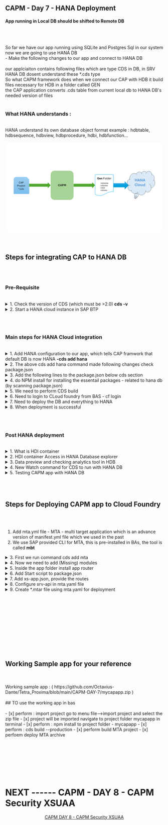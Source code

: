 ## CAPM - Day 7 - HANA Deployment

#### App running in Local DB should be shifted to Remote DB

</br>
</br>

So far we have our app running using SQLite and Postgres Sql in our system now we are going to use HANA DB 
</br> - Make the following changes to our app and connect to HANA DB 
</br>
</br>
our applciaiton contains following files which are type CDS in DB, in SRV HANA DB dosent understand these *.cds type 
</br>
So what CAPM framework does when we connect our CAP with HDB it build files necessary for HDB in a folder called GEN
</br> the CAP application converts .cds table from current local db to HANA DB's needed version of files
</br>
</br>

### What HANA understands :
</br>
HANA understand its own database object format example : hdbtable, hdbsequence, hdbview, hdbprocedure, hdbi, hdbfunction...
</br>
</br>
<img src="./files/design-hana.png" > 
</br>
</br>
</br>

## Steps for integrating CAP to HANA DB
</br>
</br>

### Pre-Requisite 
</br>

<details>
<summary> 1. Check the version of CDS (which must be >2.0) <b> cds -v </b> </summary>
</br>
</br>
<img src="./files/capmd7-0.png" > 
</br>
</br>
</details>

<details>
<summary> 2. Start a HANA cloud instance in SAP BTP </summary>
</br>
<img src="./files/capmd7-1.png" > 
</br>
<img src="./files/capmd7-2.png" >
</br>
</br>
</details>

</br></br>

### Main steps for HANA Cloud integration
</br>

<details>
<summary> 1. Add HANA configuration to our app, which tells CAP framwork that default DB is now HANA <b> -cds add hana </b> </summary>

</br>
</br>

```bat
-cds add hana 
```

</br>
</br>
<img src="./files/capmd7-3.png" >
</br>
</details>

<details>
<summary> 2. The above cds add hana command made following changes check package.json  </summary>
</br>
</br>
<img src="./files/capmd7-4.png" >
</br>
<img src="./files/capmd7-5.png" >
</br>
</br>
</details>

<details>
<summary> 3. Add the following lines to the package.json below cds section  </summary>
</br>
</br>
<img src="./files/capmd7-6.png" >
</br>

```json
  "hana":{
    "deploy-format":"hdbtable"
  }
```
</br>
</br>
</details>

<details>
<summary> 4. do NPM install for installing the essentail packages - related to hana db (by scanning package.json) </summary>
</br>
</br>
<img src="./files/capmd7-7.png" >
</br>
</br>
</details>

<details>
<summary> 5. We need to perform CDS build </summary>
</br>

This build creation will create GEN folder in our app directory for integrating to HANA DB 
</br> and create all the hana specific files which will be deployed to HANA cloud
</br>
</br>

```bat
cds build --production
```

</br>
</br>

Cds build command execution 
</br>
</br>
<img src="./files/capmd7-8a.png" >
</br>
<img src="./files/capmd7-8b.png" >
</br>
</br>

After creating build - Gen folder in APP directory (GEN - Generated) 
</br>
</br>
<img src="./files/capmd7-9.png" >
</br>
</br>
</details>

<details>
<summary> 6. Need to login to CLoud foundry from BAS - cf login </summary>
</br>
</br>
<img src="./files/capmd7-10a.png" >
</br>
<img src="./files/capmd7-10b.png" >
</br>
<img src="./files/capmd7-10cd.png" >
</br>
</br>
</details>

<details>
<summary> 7. Need to deploy the DB and everything to HANA </summary>
</br>
</br>
all generated files will be deployed to HANA using the command  <b>  cds deploy --to hana:dante </b>
</br>
</br>

There are 2 version for deploying to DB 
- one with package.json file with credential changes 
- Two with no changes to package.json file but have to deploy it with profile command 

</br>
</br>

## pacakge.json (with changes)
</br>
</br>

```json

{
  "name": "dante_cap_2",
  "version": "1.0.0",
  "description": "A simple CAP project.",
  "repository": "<Add your repository here>",
  "license": "UNLICENSED",
  "private": true,
  "dependencies": {
    "@sap/cds": "^7",
    "@sap/cds-odata-v2-adapter-proxy": "^1.9.21",
    "express": "^4",
    "@sap/cds-hana": "^2"
  },
  "devDependencies": {
    "@cap-js/sqlite": "^1",
    "cds-plugin-ui5": "^0.6.13"
  },
  "scripts": {
    "start": "cds-serve",
    "watch-purchaseorderapp": "cds watch --open com.dante.purchaseorderapp/index.html?sap-ui-xx-viewCache=false --livereload false"
  },
  "workspaces": [
    "app/*"
  ],
  "sapux": [
    "app/purchaseorderapp"
  ],
  "cds": {
    "requires": {
.      "db": {
.        "kind": "hana-Cloud",
.        "credentials": {
.          "database": "dan-key"
        }
      }
    }
  },
  "hana": {
    "deploy-format": "hdbtable"
  }
}


```

</br>
</br>

### "dan-key" is the key file which is going to get created for db in BTP instance  
</br> and get accessed when CAPM app is executed it connects with credentials to access HDB
</br> the name should be as same as database name which you are going to give in command
</br> (example if DB name is "dante" - this should be "dante-key")

</br>
</br>

## TO deploy DB to HANA (package.json file changes required)
</br>
</br>

```bat
cds deploy --to hana:<DB name>
```

</br>
</br>

## Alternative command to perfrom both - build and deploy (package.json file changes required)
</br>
</br>

```bat
cds build --production && cds deploy --to hana:<DB name>
```

</br>
</br>

## This command also works (package.json file changes NOT-required) 
</br>
</br>

```bat
cds build --production && cds deploy --to hana:<DB name> --profile hybrid
```

</br>
</br>

sample how my code looked like 
</br>
</br>

```bat
cds build --production && cds deploy --to hana:dante --profile hybrid
```
</br>
</br>

> This command execution will take some time to complete


</br>
</br>
Why to use profile Hybrid ? 
</br>
</br>
Because it is what expected from SAP BTP cloud end this configuration is expected during our build process
</br> this can be found after deploying in <b>.cdsrc-private.json</b>
</br>
</br>
</br>
<a href="https://github.com/Octavius-Dante/Tetra_Proxima/blob/main/CAPM-DAY-7/error-log-HDB.txt"> CDS Deploy - Error Log Sample </a>
</br>
</br>
<a href="https://github.com/Octavius-Dante/Tetra_Proxima/blob/main/CAPM-DAY-7/success-log-HDB.txt"> CDS Deploy - Success Log Sample </a>
</br>
</br>

Error log and success log are shared for your reference in case of any error - there will be manys errors listed 
</br> - you can check the file and search for error and understand why error occured - mostly errros will be descriptive and understandable 

</br>
</br>

## delete all csv files in the project and add the files shared here and deploy 
## these are HANA specifc files which will work properly when deploying  

</br>
</br>
<a href="https://github.com/Octavius-Dante/Tetra_Proxima/tree/main/CAPM-DAY-7/hanacsv"> HANA CSV Folder </a>
</br>
</br>
<a href="https://github.com/Octavius-Dante/Tetra_Proxima/tree/main/CAPM-DAY-7/hanacsv.zip"> HANA CSV.zip file  </a>
</br>
</br>

</br>
</br>
<img src="./files/capmd7-11a.png" >

</br>
</br>
</details>


<details>
<summary> 8. When deployment is successful </summary>
</br>

IF deployment worked well a new file calle <b>cdsrc-private.json</b> gets created automatically.
</br> this file contain the information about which container in SAP BTP HANA Cloud to connect to.
</br> and private key is stored in this file.

</br>
</br>
<img src="./files/capmd7-11a2.png" >
</br>
</br>
<img src="./files/capmd7-11b.png" >
</br>
<img src="./files/capmd7-11c.png" >
</br>
<img src="./files/capmd7-11d.png" >
</br>
<img src="./files/capmd7-11e.png" >
</br>
</details>


</br></br>

### Post HANA deployment
</br>


 
<details>
<summary> 1. What is HDI container </summary>
</br>
</br>

HDI container is a databsae inside a database (HDB), 
</br> this is designed to avoid problems and conflict between data operations in database objects 
</br> when multiple developers are working with same object. 

</br>
</br>

HDI container is application managed, Schema is user managed. 
</br> There can be only one schema for one hdi container ( one Schema = one HDI container )
</br>
</br>
</details>

<details>
<summary> 2. HDI container Access in HANA Database explorer </summary>
</br>
</br>
<img src="./files/capmd7-12a.png" >
</br>
<img src="./files/capmd7-12b.png" >
</br>
<img src="./files/capmd7-12c.png" >
</br>
<img src="./files/capmd7-12d.png" >	
</br>
<img src="./files/capmd7-12e.png" >	
</br>	
</details>



<details>
<summary> 3. Data preview and checking analytics tool in HDB </summary>
</br>
</br>
Accessing hana db table and checking the analytics tool available in the system with variety of options for the table data.
</br>
</br>	
<img src="./files/capmd7-13-1.png" >
</br>
<img src="./files/capmd7-13-2.png" >
</br>
<img src="./files/capmd7-13-3.png" >
</br>
<img src="./files/capmd7-13-4.png" >	
</br>	
<img src="./files/capmd7-13a.png" >
</br>
<img src="./files/capmd7-13b.png" >
</br>
<img src="./files/capmd7-13c.png" >
</br>
<img src="./files/capmd7-13d.png" >	
</br>
<img src="./files/capmd7-13e.png" >	
</br>	
</details>


<details>
<summary> 4. New Watch command for CDS to run with HANA DB </summary>
</br>
</br>
Use this new CDS watch command tp run the application with HANA DB support it is suggested in hana deployment log post successful deployment
</br> our hana DB is deployed with profile hybrid command so it is needed to run the watch fucntion using that profile. 
</br>
</br>
## Hybrid profile is the only profile which has CAP and DB connection communciating properly.
</br>
</br>

```bat
cds watch --profile hybrid
```
 
</br>
</br>
<img src="./files/capmd7-14.png" >
</br>
</br>	
</details>


<details>
<summary> 5. Testing CAPM app with HANA DB </summary>
</br>	
</br>
<img src="./files/capmd7-15a.png" >
</br>
<img src="./files/capmd7-15b.png" >
</br>
<img src="./files/capmd7-15b2.png" >
</br>
<img src="./files/capmd7-15c.png" >
</br>
<img src="./files/capmd7-15d.png" >
</br>
</br>
</br>	
</details>



</br>
</br>
</br>

## Steps for Deploying CAPM app to Cloud Foundry
</br>
</br>

1. Add mta.yml file - MTA - multi target application which is an advance version of manifest.yml file which we used in the past
2. We use SAP provided CLI for MTA, this is pre-installed in BAs, the tool is called <b>mbt</b>


<details>
<summary> 3. First we run command cds add mta  </summary>
</br>
</br>

```bat
cds add mta	
```
</br>
</br>
<img src="./files/capmd7-16a.png" >
</br>
</br>
</details>


<details>
<summary> 4. Now we need to add (Missing) modules </summary>
</br>
</br>
  

## Default mta.yaml (which gets created) sample
</br>
</br>

```yml
_schema-version: '3.1'
ID: dante_cap
version: 1.0.0
description: "A simple CAP project."
parameters:
  enable-parallel-deployments: true
build-parameters:
  before-all:
    - builder: custom
      commands:
        - npm ci
        - npx cds build --production
modules:
  - name: dante_cap-srv
    type: nodejs
    path: gen/srv
    parameters:
      buildpack: nodejs_buildpack
    build-parameters:
      builder: npm
    provides:
      - name: srv-api # required by consumers of CAP services (e.g. approuter)
        properties:
          srv-url: ${default-url}
    requires:
      - name: dante_cap-auth
      - name: dante_cap-db

  - name: dante_cap
    type: approuter.nodejs
    path: app/router
    parameters:
      keep-existing-routes: true
      disk-quota: 256M
      memory: 256M
    requires:
      - name: srv-api
        group: destinations
        properties:
          name: srv-api # must be used in xs-app.json as well
          url: ~{srv-url}
          forwardAuthToken: true
      - name: dante_cap-auth

  - name: dante_cap-db-deployer
    type: hdb
    path: gen/db
    parameters:
      buildpack: nodejs_buildpack
    requires:
      - name: dante_cap-db

resources:
  - name: dante_cap-auth
    type: org.cloudfoundry.managed-service
    parameters:
      service: xsuaa
      service-plan: application
      path: ./xs-security.json
      config:
        xsappname: dante_cap-${org}-${space}
        tenant-mode: dedicated
  - name: dante_cap-db
    type: com.sap.xs.hdi-container
    parameters:
      service: hana
      service-plan: hdi-shared


```

</br>
</br>

## Default yaml has only SRV-module (Ui-module, DB-module, DB-deployer - #missing)
</br>
</br>

We need to add 3 modules to the mta.yaml file manually - when its get created these 3 needed modules are missing as on (2024-April-07)
- Ui-module
- Db-module
- Db-deployer

</br> please compare default and other mta.yaml file sample which has all the needed modules for reference for understanding
</br>
</br>
please change the app name and db name accordingly for your need
</br>
</br>

## mta.yaml (needed for our app with all services added)
</br>
</br>

app name : dante_cap_2
Db name : dan-db

</br>
</br>

```yml
_schema-version: '3.1'
ID: dante_cap
version: 1.0.0
description: "A simple CAP project."
parameters:
  enable-parallel-deployments: true
build-parameters:
  before-all:
    - builder: custom
      commands:
        - npm ci
        - npx cds build --production
modules:
  - name: dante_cap-srv
    type: nodejs
    path: gen/srv
    parameters:
      buildpack: nodejs_buildpack
    build-parameters:
      builder: npm
    provides:
      - name: srv-api # required by consumers of CAP services (e.g. approuter)
        properties:
          srv-url: ${default-url}
    requires:
      - name: dante_cap-db

  - name: dante_cap-ui
    type: nodejs
    path: app/router
    parameters:
      buildpack: nodejs_buildpack   
    build-parameters:
      builder: npm-ci
    requires:
      - name: srv-api
        group: destinations
        properties:
          name: srv-api # must be used in xs-app.json as well
          strictSSL: true
          forwardAuthToken: true
          url: ~{srv-url}

  - name: dante_cap-db-deployer
    type: hdb
    path: gen/db
    parameters:
      buildpack: nodejs_buildpack
    requires:
      - name: dante_cap-db

resources:
  - name: dante_cap-db
    type: com.sap.xs.hdi-container
    parameters:
      service: hana
      service-plan: hdi-shared

```

</br>
</br>
</br>
</details>


<details>
<summary> 5. Inside the app folder install app router </summary>
</br>
</br>
go to app directory via terminal and initiate npm init
</br>
</br>  

```bat
cd app
npm init
```

</br>
</br>  
<img src="./files/capmd7-17.png" >
</br>
</br>

Then perform npm install @sap/approuter which installs approuter specif packages to app folder 
</br>
</br>

```bat
npm install @sap/approuter
```
</br>
</br>
<img src="./files/capmd7-18.png" >
</br>
</br>
</br>
</details>


<details>
<summary> 6. Add Start script to package.json </summary>
</br>
</br>
  
after app router installation, we need to add start script to pacakge.json as shown below
</br>
</br>
the documentation for adding the script details are available in 
</br>
</br>
<img src="./files/capmd7-19.png" >
</br>
</br>
https://www.npmjs.com/package/@sap/approuter
</br>
</br>
<img src="./files/capmd7-20.png" >
</br>
</br>
the start script mentioned in the website is added to our package.json
</br>
</br>

```json
    "scripts": {
        "start": "node node_modules/@sap/approuter/approuter.js"
    }
```

</br>
</br>

## package.json (full file for reference) 
</br>
</br>

```json
{
  "name": "app",
  "version": "1.0.0",
  "description": "",
  "main": "index.js",
  "scripts": {
    "test": "echo \"Error: no test specified\" && exit 1",
.    "start": "node node_modules/@sap/approuter/approuter.js"
  },
  "author": "",
  "license": "ISC",
  "dependencies": {
    "@sap/approuter": "^16.3.0"
  }
}

```
</br>
</br>

This pacakge.json is created inside the app folder (dont mistake for the old package.json) 
</br>
</br>
<img src="./files/capmd7-21.png" >
</br>
</br>
</details>


<details>
<summary> 7. Add xs-app.json, provide the routes </summary>
</br>
</br>
in npm js link https://www.npmjs.com/package/@sap/approuter search for xs-app.json 
</br>
</br>
<img src="./files/capmd7-22.png" >
</br>
</br>
  
the exact code module will look like this 
</br>
</br>
<img src="./files/capmd7-23.png" >
</br>
</br>

## sample xs-app.json from [npmjs](https://www.npmjs.com/package/@sap/approuter) website 
</br>
</br>

```json
{
  "source": "^/get/home(.*)",
  "target": "$1",
  "localDir": "resources",
  "replace": {
    "pathSuffixes": ["index.html"],
    "vars": ["escaped_text", "NOT_ESCAPED"],
    "services": {
      "my-sapui5-service": {
        "tag": "ui5"
      }
    }
  }
}
```
</br>
</br>

you can also search in google and locate standard SAP doeumentation (recommended appraoch)

</br>
</br>
https://help.sap.com/docs/build-work-zone-standard-edition/sap-build-work-zone-standard-edition/configure-application-routing-xs-app-json
</br>
</br>
<img src="./files/capmd7-24.png" >
</br>
</br>

Create a new file xsa-app.json in app directory
</br>
</br>
<img src="./files/capmd7-25.png" >
</br>
</br>

https://help.sap.com/docs/build-work-zone-standard-edition/sap-build-work-zone-standard-edition/routing-configuration-properties-and-syntax
</br>
</br>
copy the contents from this sample code from the website and add it to our file and modify accordinly
</br>
</br>

## modified xs-app.json 
</br>
</br>

```json

{
    "welcomeFile": "purchaseorderapp/index.html",
    "authenticationMethod": "none",
    "sessionTimeout": 10,
    "pluginMetadataEndpoint": "/metadata",
    "routes": [				
      {
        "source": "^/purchaseorderapp/webapp/(.*)",
        "target": "$1",
        "localDir": "/purchaseorderapp/webapp",
        "csrfProtection": false
      },
      {
        "source": "^/(.*)$",
        "destination": "srv-api"
      }
    
    ],
    "logout": {
       "logoutEndpoint": "/my/logout",
       "logoutPage": "https://github.com/Octavius-Dante/Tetra_Proxima"
    },
    "errorPage": [
      {"status": [400,401,402], "file": "/custom-err-4xx.html"},
      {"status": 501, "file": "/custom-err-501.html"}
    ] 
  }

```
</br>
</br>

## Default Xs-app.json from sap official document [official_page](https://help.sap.com/docs/build-work-zone-standard-edition/sap-build-work-zone-standard-edition/routing-configuration-properties-and-syntax)
</br>
</br>

## Standard sample xs-app.json 
</br>
</br>

```json
{
  "welcomeFile": "index.html",
  "authenticationMethod": "route",
  "sessionTimeout": 10,
  "pluginMetadataEndpoint": "/metadata",
  "routes": [				
    {
      "source": "^/sap/ui5/1(.*)$",
      "target": "$1",
      "destination": "ui5",
      "csrfProtection": false
    },
    {
      "source": "/employeeData/(.*)",
	  "target": "/services/employeeService/$1",
	  "destination": "employeeServices",
	  "authenticationType": "xsuaa",
	  "scope": ["$XSAPPNAME.viewer", "$XSAPPNAME.writer"],
	  "csrfProtection": true
    },
    {
      "source": "^/(.*)$",
      "target": "/web/$1",
      "localDir": "static-content",
	  "replace": {
        "pathSuffixes": ["/abc/index.html"],
        "vars": ["NAME"]
     },
     {
       "source": "^/user-api/currentUser$",
       "target": "/currentUser",
       "service": "sap-approuter-userapi"
     }
  ],
  "login": {
     "callbackEndpoint": "/custom/login/callback"
  },
  "logout": {
     "logoutEndpoint": "/my/logout",
     "logoutPage": "/logout-page.html"
  },
  "destinations": {
     "employeeServices": {
       "logoutPath": "/services/employeeService/logout",
       "logoutMethod": "GET"
     }
  }, 
  "responseHeaders" : [
    {"name": "Content-Security-Policy", "value": "default-src 'self'"}
  ],
  "compression": { 
     "minSize": 2048
  },
  "whitelistService": {
     "endpoint": "/whitelist/service"
  },
  "websockets": {
    "enabled": true
  },
  "errorPage": [
    {"status": [400,401,402], "file": "/custom-err-4xx.html"},
    {"status": 501, "file": "/custom-err-501.html"}
  ] 
}
```

</br>
</br>
</br>
</details>

<details>
<summary> 8. Configure srv-api in mta.yaml file </summary>
</br>
</br>

open the mta.yaml file using MTA editor as swhow below 
</br>
</br>
<img src="./files/capmd7-26a.png" >
</br>
</br>
<img src="./files/capmd7-26b.png" >
</br>
</br>

select the section app-ui
</br>
</br>
<img src="./files/capmd7-26c.png" >
</br>
</br>
Scroll down and enter the destination in GROUP section 
</br>
</br>
<img src="./files/capmd7-26d.png" >
</br>
</br>
Now we need to provide destiantion proeprty 
</br>


### 4 values need to be added 
</br>
</br> name : srv-api
</br> strict : true
</br> forwardAuthToken : true
</br> url : ~{srv-url}
</br>
</br>
<img src="./files/capmd7-26e.png" >
</br>
</br>

now open the mta.yaml in text editor and see the changes as shown below
</br>
</br>
<img src="./files/capmd7-26f.png" >
</br>
</br>

## Final mta.yaml file after changes
</br>
</br>

```yml
_schema-version: '3.1'
ID: dante_cap_2
version: 1.0.0
description: A simple CAP project.
parameters:
  enable-parallel-deployments: true
build-parameters:
  before-all:
    - builder: custom
      commands:
        - npm ci
        - npx cds build --production
modules:
  - name: dante_cap_2-srv
    type: nodejs
    path: gen/srv
    parameters:
      buildpack: nodejs_buildpack
    build-parameters:
      builder: npm ci
    provides:
      - name: srv-api
        properties:
          srv-url: '${default-url}'
    requires:
      - name: dan-db
  - name: dante_cap_2-ui
    type: nodejs
    path: app
    parameters:
      buildpack: nodejs_buildpack
    build-parameters:
      builder: npm ci
    requires:
      - name: srv-api
        group: destination
        properties:
          name: srv-api
          strict: true
          forwardAuthToken: true
          url: '~{srv-url}'
  - name: dan-db-deployer
    type: hdb
    path: gen/db
    parameters:
      buildpack: nodejs_buildpack
    requires:
      - name: dan-db
resources:
  - name: dan-db
    type: com.sap.xs.hdi-container
    parameters:
      service: hana
      service-plan: hdi-shared

```
</br>
</br>
</br>
</details>


<details>
<summary> 9. Create *.mtar file using mta.yaml for deployment </b> </summary>
</br>
</br>
Right click MTA.yamal file and choose (build mta project) this will create mtar file 
</br>
</br>
<img src="./files/capmd7-27.png" >
</br>
</br>

if there is any error encountered in the *mtar file building process then mta.yaml file needs to be fixed with appropriate changes
</br>
</br>
MTA build success will look like below 
</br>
<img src="./files/mta_success.png" > 
</br>
</br>
After building *.mtar file in the directory (right click and deploy)
</br>
</br>
<img src="./files/capmd7-28.png" >
</br>
</br>
<img src="./files/mta_deploy_success.png" > 
</br>
</br>
</details>

</br>
</br>
</br>
</br>
</br>
</br>
</br>
</br>
</br>
</br>
</br>

## Working Sample app for your reference 
</br>
</br>
 Working sample app : ( https://github.com/Octavius-Dante/Tetra_Proxima/blob/main/CAPM-DAY-7/mycapapp.zip )

</br>
</br>
## TO use the working app in bas
</br>
</br>
- [x] perform : import project go to menu file-->import project and select the zip file 
- [x] project will be imported navigate to project folder mycapapp in terminal
- [x] perform : npm install to project folder - mycapapp 
- [x] perform : cds build --production
- [x] perform build MTA project 
- [x] perfoem deploy MTA archive 

<!--


<details>
<summary> <b> ALL CODE CHANGES - TODAY SESSION </b> </summary>
</br>
</br>
<img src="./files/capmd7-2.png" >
</br>
</br>

```js

```

</br>
</br>
</br>
</br>
</br>
</br>

</details>



-->

</br>
</br>
</br>
</br>
</br>
</br>
</br>
</br>

# NEXT ------ CAPM - DAY 8 - CAPM Security XSUAA

<p align="center"> 
<a href="https://github.com/Octavius-Dante/Tetra_Proxima/tree/main/CAPM-DAY-8"> CAPM DAY 8 - CAPM Security XSUAA</a> 
</p>
